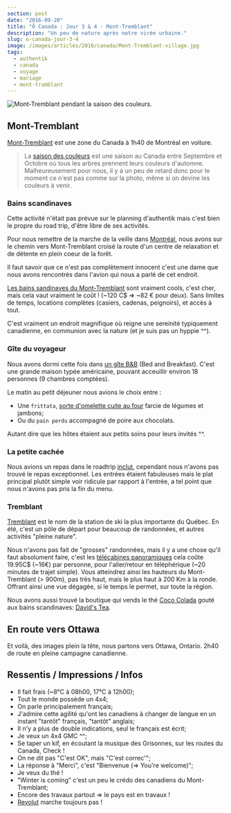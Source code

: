 ```yaml
---
section: post
date: "2016-09-20"
title: "Ô Canada : Jour 3 & 4 - Mont-Tremblant"
description: "Un peu de nature après notre virée urbaine."
slug: o-canada-jour-3-4
image: /images/articles/2016/canada/Mont-Tremblant-village.jpg
tags:
  - authentik
  - canada
  - voyage
  - mariage
  - mont-tramblant
---
```


![Mont-Tremblant pendant la saison des couleurs.](/images/articles/2016/canada/Mont-Tremblant-village.jpg)

## Mont-Tremblant

[Mont-Tremblant](https://fr.wikipedia.org/wiki/Mont_Tremblant) est une zone du Canada à 1h40 de Montréal en voiture.

> La [saison des couleurs](https://fr.wikipedia.org/wiki/Saison_des_couleurs) est une saison au Canada entre Septembre et Octobre où tous les arbres prennent leurs couleurs d'automne. Malheureusement pour nous, il y a un peu de retard donc pour le moment ce n'est pas comme sur la photo, même si on devine les couleurs à venir.

### Bains scandinaves

Cette activité n'était pas prévue sur le planning d'authentik mais c'est bien le propre du road trip, d'être libre de ses activités.

Pour nous remettre de la marche de la veille dans [Montréal](/post/2016/09/19/o-canada-jour-2/), nous avons sur le chemin vers Mont-Tremblant croisé la route d'un centre de relaxation et de détente en plein coeur de la forêt.

Il faut savoir que ce n'est pas complètement innocent c'est une dame que nous avons rencontrés dans l'avion qui nous a parlé de cet endroit.

[Les bains sandinaves du Mont-Tremblant](http://www.scandinave.com/fr/tremblant/) sont vraiment cools, c'est cher, mais cela vaut vraiment le coût ! (~120 C$ => ~82 € pour deux). Sans limites de temps, locations complètes (casiers, cadenas, peignoirs), et accès à tout.

C'est vraiment un endroit magnifique où reigne une sereinité typiquement canadienne, en communion avec la nature (et je suis pas un hyppie ^^).

### Gîte du voyageur

Nous avons dormi cette fois dans [un gîte B&B](http://www.bbvoyageur.com) (Bed and Breakfast). C'est une grande maison typée américaine, pouvant acceuillir environ 18 personnes (9 chambres comptées).

Le matin au petit déjeuner nous avions le choix entre :

 * Une `frittata`, [sorte d'omelette cuite au four](http://allrecipes.com/recipes/1564/breakfast-and-brunch/eggs/frittata/) farcie de légumes et jambons;
 * Ou du `pain perdu` accompagné de poire aux chocolats.

Autant dire que les hôtes étaient aux petits soins pour leurs invités ^^.

### La petite cachée

Nous avions un repas dans le roadtrip [inclut](http://www.petitecachee.com), cependant nous n'avons pas trouvé le repas exceptionnel. Les entrées étaient fabuleuses mais le plat principal plutôt simple voir ridicule par rapport à l'entrée, a tel point que nous n'avons pas pris la fin du menu.

### Tremblant

[Tremblant](https://mont-tremblant.ca/) est le nom de la station de ski la plus importante du Québec. En été, c'est un pôle de départ pour beaucoup de randonnées, et autres activités "pleine nature".

Nous n'avons pas fait de "grosses" randonnées, mais il y a une chose qu'il faut absolument faire, c'est les [télécabines panoramiques](https://mont-tremblant.ca/decouvrir/telecabine-panoramique/) cela coûte 19.95C$ (~16€) par personne, pour l'aller/retour en téléphérique (~20 minutes de trajet simple). Vous atteindrez ainsi les hauteurs du Mont-Tremblant (> 900m), pas très haut, mais le plus haut à 200 Km à la ronde. Offrant ainsi une vue dégagée, si le temps le permet, sur toute la région.

Nous avons aussi trouvé la boutique qui vends le thé [Coco Colada](https://www.davidstea.com/ca_fr/coco-colada-the) gouté aux bains scandinaves: [David's Tea](https://www.davidstea.com).

## En route vers Ottawa

Et voilà, des images plein la tête, nous partons vers Ottawa, Ontario.
2h40 de route en pleine campagne canadienne.

## Ressentis / Impressions / Infos

  * Il fait frais (~8°C à 08h00, 17°C à 12h00);
  * Tout le monde possède un 4x4;
  * On parle principalement français;
  * J'admire cette agilité qu'ont les canadiens à changer de langue en un instant "tantôt" français, "tantôt" anglais;
  * Il n'y a plus de double indications, seul le français est écrit;
  * Je veux un 4x4 GMC ^^;
  * Se taper un kif, en écoutant la musique des Grisonnes, sur les routes du Canada, Check !
  * On ne dit pas "C'est OK", mais "C'est correc'";
  * La réponse à "Merci", c'est "Bienvenue (=> You're welcome)";
  * Je veux du thé !
  * "Winter is coming" c'est un peu le crédo des canadiens du Mont-Tremblant;
  * Encore des travaux partout => le pays est en travaux !
  * [Revolut](https://revolut.com) marche toujours pas !
